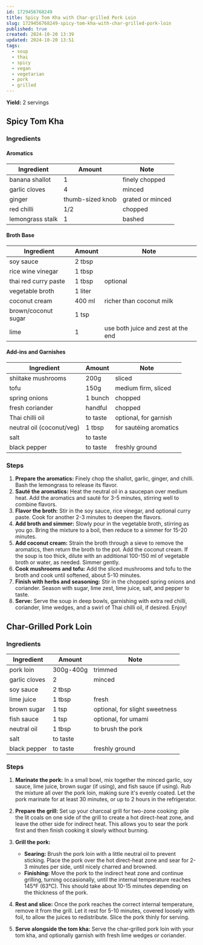 ```yaml
---
id: 1729456768249
title: Spicy Tom Kha with Char-grilled Pork Loin
slug: 1729456768249-spicy-tom-kha-with-char-grilled-pork-loin
published: true
created: 2024-10-20 13:39
updated: 2024-10-20 13:51
tags:
  - soup
  - thai
  - spicy
  - vegan
  - vegetarian
  - pork
  - grilled
---
```


**Yield:** 2 servings

## Spicy Tom Kha

### Ingredients

#### Aromatics

| Ingredient       | Amount           | Note             |
| ---------------- | ---------------- | ---------------- |
| banana shallot   | 1                | finely chopped   |
| garlic cloves    | 4                | minced           |
| ginger           | thumb-sized knob | grated or minced |
| red chilli       | 1/2              | chopped          |
| lemongrass stalk | 1                | bashed           |

#### Broth Base

| Ingredient           | Amount  | Note                               |
| -------------------- | ------- | ---------------------------------- |
| soy sauce            | 2 tbsp  |                                    |
| rice wine vinegar    | 1 tbsp  |                                    |
| thai red curry paste | 1 tbsp  | optional                           |
| vegetable broth      | 1 liter |                                    |
| coconut cream        | 400 ml  | richer than coconut milk           |
| brown/coconut sugar  | 1 tsp   |                                    |
| lime                 | 1       | use both juice and zest at the end |

#### Add-ins and Garnishes

| Ingredient                | Amount   | Note                   |
| ------------------------- | -------- | ---------------------- |
| shiitake mushrooms        | 200g     | sliced                 |
| tofu                      | 150g     | medium firm, sliced    |
| spring onions             | 1 bunch  | chopped                |
| fresh coriander           | handful  | chopped                |
| Thai chilli oil           | to taste | optional, for garnish  |
| neutral oil (coconut/veg) | 1 tbsp   | for sautéing aromatics |
| salt                      | to taste |                        |
| black pepper              | to taste | freshly ground         |

### Steps

1. **Prepare the aromatics:** Finely chop the shallot, garlic, ginger, and chilli. Bash the lemongrass to release its flavor.
2. **Sauté the aromatics:** Heat the neutral oil in a saucepan over medium heat. Add the aromatics and sauté for 3-5 minutes, stirring well to combine flavors.
3. **Flavor the broth:** Stir in the soy sauce, rice vinegar, and optional curry paste. Cook for another 2-3 minutes to deepen the flavors.
4. **Add broth and simmer:** Slowly pour in the vegetable broth, stirring as you go. Bring the mixture to a boil, then reduce to a simmer for 15-20 minutes.
5. **Add coconut cream:** Strain the broth through a sieve to remove the aromatics, then return the broth to the pot. Add the coconut cream. If the soup is too thick, dilute with an additional 100-150 ml of vegetable broth or water, as needed. Simmer gently.
6. **Cook mushrooms and tofu:** Add the sliced mushrooms and tofu to the broth and cook until softened, about 5-10 minutes.
7. **Finish with herbs and seasoning:** Stir in the chopped spring onions and coriander. Season with sugar, lime zest, lime juice, salt, and pepper to taste.
8. **Serve:** Serve the soup in deep bowls, garnishing with extra red chilli, coriander, lime wedges, and a swirl of Thai chilli oil, if desired. Enjoy!

## Char-Grilled Pork Loin

### Ingredients

| Ingredient    | Amount    | Note                           |
| ------------- | --------- | ------------------------------ |
| pork loin     | 300g-400g | trimmed                        |
| garlic cloves | 2         | minced                         |
| soy sauce     | 2 tbsp    |                                |
| lime juice    | 1 tbsp    | fresh                          |
| brown sugar   | 1 tsp     | optional, for slight sweetness |
| fish sauce    | 1 tsp     | optional, for umami            |
| neutral oil   | 1 tbsp    | to brush the pork              |
| salt          | to taste  |                                |
| black pepper  | to taste  | freshly ground                 |

### Steps

1. **Marinate the pork:** In a small bowl, mix together the minced garlic, soy sauce, lime juice, brown sugar (if using), and fish sauce (if using). Rub the mixture all over the pork loin, making sure it's evenly coated. Let the pork marinate for at least 30 minutes, or up to 2 hours in the refrigerator.
2. **Prepare the grill:** Set up your charcoal grill for two-zone cooking: pile the lit coals on one side of the grill to create a hot direct-heat zone, and leave the other side for indirect heat. This allows you to sear the pork first and then finish cooking it slowly without burning.

3. **Grill the pork:**

   - **Searing:** Brush the pork loin with a little neutral oil to prevent sticking. Place the pork over the hot direct-heat zone and sear for 2-3 minutes per side, until nicely charred and browned.
   - **Finishing:** Move the pork to the indirect heat zone and continue grilling, turning occasionally, until the internal temperature reaches 145°F (63°C). This should take about 10-15 minutes depending on the thickness of the pork.

4. **Rest and slice:** Once the pork reaches the correct internal temperature, remove it from the grill. Let it rest for 5-10 minutes, covered loosely with foil, to allow the juices to redistribute. Slice the pork thinly for serving.

5. **Serve alongside the tom kha:** Serve the char-grilled pork loin with your tom kha, and optionally garnish with fresh lime wedges or coriander.
